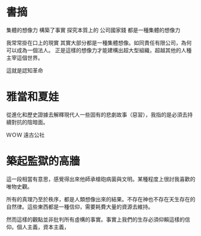 # 書摘
集體的想像力 構築了事實
探究本質上的 公司國家錢 都是一種集體的想像力

我常常掛在口上的現實 其實大部分都是一種集體想像。如同責任有限公司，為何可以成為一個法人。 正是這樣的想像力才能建構出超大型組織，超越其他的人種主宰這個世界。

這就是認知革命

# 雅當和夏娃

從進化和歷史證據去解釋現代人一些固有的悲劇故事（惡習），我指的是必須去持續對抗的陰暗面。

ＷＯＷ
遠古公社 

# 築起監獄的高牆
這一段相當有意思，感覺得出來他師承槍砲病菌與文明。某種程度上很討我喜歡的唯物史觀。

所有的真理乃至於秩序，都是人類想像出來的結果。不存在神也不存在天生存在的自然律。這些東西都是一種信仰，需要耗費大量的資源去維持。

然而這樣的觀點並非批判所有虛構的事實。事實上我們的生存必須仰賴這樣的信仰。個人主義，資本主義，
<!--stackedit_data:
eyJoaXN0b3J5IjpbLTYzOTQ1MjM0MCw3MDY0NzI3MjMsLTIwMD
I5OTAyODQsMTcxMTkzNDk3MywyMDkzOTk3ODE4XX0=
-->